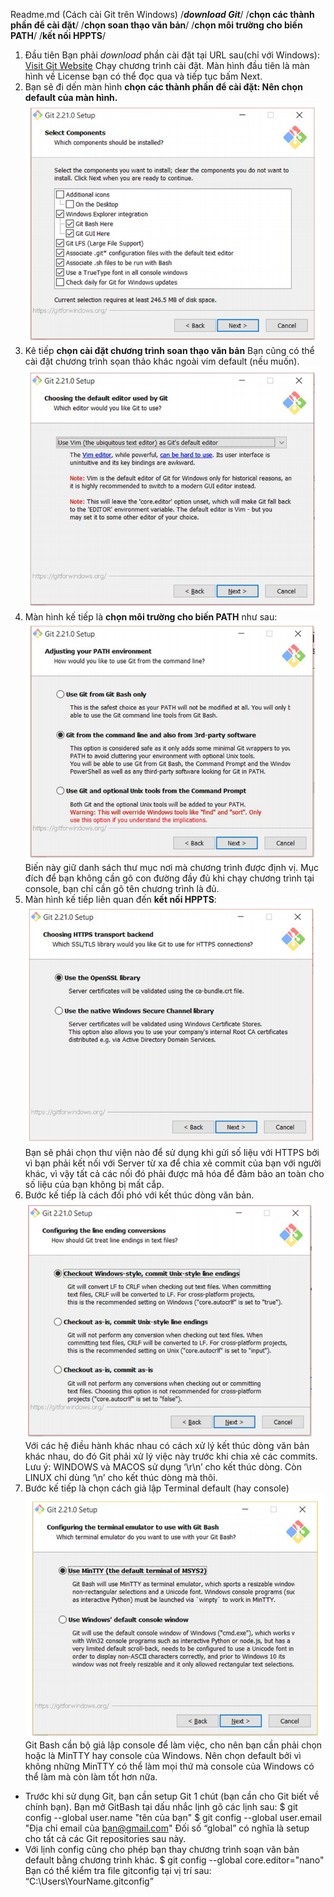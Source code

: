 Readme.md (Cách cài Git trên Windows)
/**_download Git_**/  /**chọn các thành phần để cài đặt**/  /**chọn soan thạo văn bản**/  /**chọn môi trường cho biến PATH**/  /**kết nối HPPTS**/
1. Đầu tiên Bạn phải _download_ phần cài đặt tại URL sau(chỉ với Windows):
[Visit Git Website](https://git-scm.com/download/win) 
Chạy chương trình cài đặt. Màn hình đầu tiên là màn hình về License bạn có thể đọc qua và tiếp tục bấm Next. 
2. Bạn sẽ đi dến màn hình **chọn các thành phần để cài đặt: Nên chọn default của màn hình.**
![Select Components](https://github.com/Dan470112/HocLamGitHub/blob/EditGitWindows/GitInstallDefault.png)
3. Kê tiếp **chọn cài đặt chương trình soan thạo văn bản**
   Bạn cũng có thể cài đặt chương trình sọan thảo khác ngoài vim default (nếu muốn).
![Default Editor](https://github.com/Dan470112/HocLamGitHub/blob/EditGitWindows/DefaultEditor.png)
4. Màn hình kế tiếp là **chọn môi trường cho biến PATH** như sau:
![AdjustingPath](https://github.com/Dan470112/HocLamGitHub/blob/EditGitWindows/AdjustingPath.png)
Biến này giữ danh sách thư mục nơi mà chương trình được định vị. Mục đích để bạn không cần gõ con đường đầy đủ khi chạy chương trình tại console, bạn chỉ cần gõ tên chương trình là đủ.
5. Màn hình kế tiếp liên quan đến **kết nối HPPTS**:
![HttpsConnect](https://github.com/Dan470112/HocLamGitHub/blob/EditGitWindows/HttpsConnect.png)
Bạn sẽ phải chọn thư viện nào để sử dụng khi gửi số liệu với HTTPS bởi vì bạn phải kết nối với Server từ xa để chia xẻ commit của bạn với người khác, vì vậy tất cả các nối đó phải được mã hóa để đảm bảo an toàn cho số liệu của bạn không bị mất cắp.
 6. Bước kế tiếp là cách đối phó với kết thúc dòng văn bản.
![LineEnding](https://github.com/Dan470112/HocLamGitHub/blob/EditGitWindows/LineEnding.png)
Với các hệ điều hành khác nhau có cách xử lý kết thúc dòng văn bản khác nhau, do đó Git phải xử lý việc này trước khi chia xẻ các commits.
Lưu ý:
WINDOWS và MACOS sử dụng ‘\r\n’ cho kết thúc dòng. Còn LINUX chỉ dùng ‘\n’ cho kết thúc dòng mà thôi.
7. Bước kế tiếp là chọn cách giả lập Terminal default (hay console)
![DefaultTerminal](https://github.com/Dan470112/HocLamGitHub/blob/EditGitWindows/DefaultTerminal.png)
Git Bash cần bộ giả lập console để làm việc, cho nên bạn cần phải chọn hoặc là MinTTY hay console của Windows.
Nên chọn default bởi vì không những MinTTY có thể làm mọi thứ mà console của Windows có thể làm mà còn làm tốt hơn nữa.
   
- Trước khi sử dụng Git, bạn cần setup Git 1 chút (bạn cần cho Git biết về chính bạn). Bạn mở GitBash tại dấu nhắc lịnh gõ các lịnh sau:
$ git config --global user.name "tên của bạn"
$ git config --global user.email "Địa chỉ email của bạn@gmail.com"
Đối số “global” có nghĩa là setup cho tất cả các Git repositories sau này.
- Với lịnh config cũng cho phép bạn thay chương trình soạn văn bản default bằng chương trình
khác.
$ git config --global core.editor="nano"
Bạn có thể kiểm tra file gitconfig tại vị trí sau: “C:\Users\YourName\.gitconfig”
